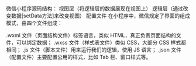 微信小程序源码结构：
视图层（将逻辑层的数据展现在视图上）
逻辑层（通过改变数据[setData方法]来改变视图）
配置文件
在小程序中，微信规定了界面的组成模式，由四个文件组成：

.wxml 文件（页面结构文件）标签语言，类似 HTML，真正负责页面结构的文件，可以绑定数据；
.wxss 文件（样式表文件）类似 CSS，大部分 CSS 样式都相同；
.js 文件（脚本文件）用来运行我们的逻辑，使用 JS 语言；
.json 文件（配置文件）主要配置公用的样式，比如 Tab 栏、窗口样式等。
